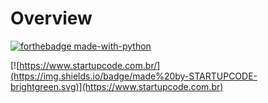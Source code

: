 # Overview

[![forthebadge made-with-python](http://ForTheBadge.com/images/badges/made-with-python.svg)](https://www.python.org/)

[![https://www.startupcode.com.br/](https://img.shields.io/badge/made%20by-STARTUPCODE-brightgreen.svg)](https://www.startupcode.com.br)
